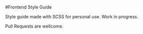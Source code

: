 #Frontend Style Guide

Style guide made with SCSS for personal use.
Work in progress.

Pull Requests are wellcome.
